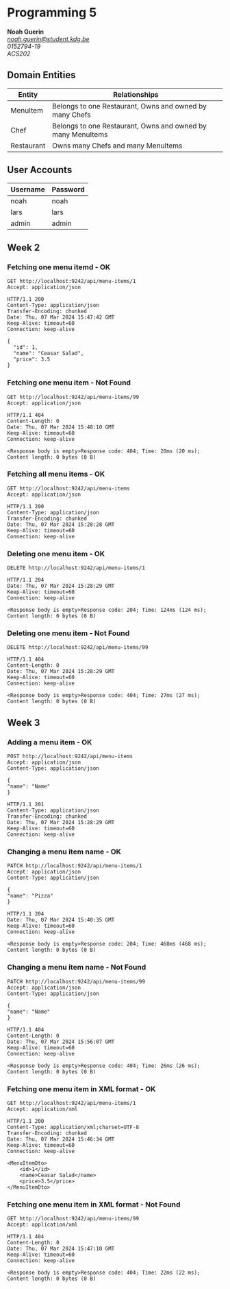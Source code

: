 # Programming 5

**Noah Guerin**  
*noah.guerin@student.kdg.be*  
*0152794-19*  
*ACS202*

## Domain Entities

| Entity     | Relationships                                               |
|------------|-------------------------------------------------------------|
| MenuItem   | Belongs to one Restaurant, Owns and owned by many Chefs     |
| Chef       | Belongs to one Restaurant, Owns and owned by many MenuItems |
| Restaurant | Owns many Chefs and many MenuItems                          |


## User Accounts

| Username | Password |
|----------|----------|
| noah     | noah     |
| lars     | lars     |
| admin    | admin    |

## Week 2

### Fetching one menu itemd - OK

```
GET http://localhost:9242/api/menu-items/1
Accept: application/json
```
```
HTTP/1.1 200 
Content-Type: application/json
Transfer-Encoding: chunked
Date: Thu, 07 Mar 2024 15:47:42 GMT
Keep-Alive: timeout=60
Connection: keep-alive

{
  "id": 1,
  "name": "Ceasar Salad",
  "price": 3.5
}
```

### Fetching one menu item - Not Found

```
GET http://localhost:9242/api/menu-items/99
Accept: application/json
```

```
HTTP/1.1 404 
Content-Length: 0
Date: Thu, 07 Mar 2024 15:48:10 GMT
Keep-Alive: timeout=60
Connection: keep-alive

<Response body is empty>Response code: 404; Time: 20ms (20 ms); Content length: 0 bytes (0 B)
```

### Fetching all menu items - OK

```
GET http://localhost:9242/api/menu-items
Accept: application/json
```

```
HTTP/1.1 200 
Content-Type: application/json
Transfer-Encoding: chunked
Date: Thu, 07 Mar 2024 15:28:28 GMT
Keep-Alive: timeout=60
Connection: keep-alive
```

### Deleting one menu item - OK

```
DELETE http://localhost:9242/api/menu-items/1
```
```
HTTP/1.1 204 
Date: Thu, 07 Mar 2024 15:28:29 GMT
Keep-Alive: timeout=60
Connection: keep-alive

<Response body is empty>Response code: 204; Time: 124ms (124 ms); Content length: 0 bytes (0 B)
```

### Deleting one menu item - Not Found

```
DELETE http://localhost:9242/api/menu-items/99
```

```
HTTP/1.1 404
Content-Length: 0
Date: Thu, 07 Mar 2024 15:28:29 GMT
Keep-Alive: timeout=60
Connection: keep-alive

<Response body is empty>Response code: 404; Time: 27ms (27 ms); Content length: 0 bytes (0 B)
```

## Week 3

### Adding a menu item - OK

```
POST http://localhost:9242/api/menu-items
Accept: application/json
Content-Type: application/json

{
"name": "Name"
}
```

```
HTTP/1.1 201 
Content-Type: application/json
Transfer-Encoding: chunked
Date: Thu, 07 Mar 2024 15:28:29 GMT
Keep-Alive: timeout=60
Connection: keep-alive
```

### Changing a menu item name - OK

```
PATCH http://localhost:9242/api/menu-items/1
Accept: application/json
Content-Type: application/json

{
"name": "Pizza"
}
```

```
HTTP/1.1 204 
Date: Thu, 07 Mar 2024 15:40:35 GMT
Keep-Alive: timeout=60
Connection: keep-alive

<Response body is empty>Response code: 204; Time: 468ms (468 ms); Content length: 0 bytes (0 B)
```


### Changing a menu item name - Not Found

```
PATCH http://localhost:9242/api/menu-items/99
Accept: application/json
Content-Type: application/json

{
"name": "Name"
}
```

```
HTTP/1.1 404
Content-Length: 0
Date: Thu, 07 Mar 2024 15:56:07 GMT
Keep-Alive: timeout=60
Connection: keep-alive

<Response body is empty>Response code: 404; Time: 26ms (26 ms); Content length: 0 bytes (0 B)
```

### Fetching one menu item in XML format - OK

```
GET http://localhost:9242/api/menu-items/1
Accept: application/xml
```

```
HTTP/1.1 200
Content-Type: application/xml;charset=UTF-8
Transfer-Encoding: chunked
Date: Thu, 07 Mar 2024 15:46:34 GMT
Keep-Alive: timeout=60
Connection: keep-alive

<MenuItemDto>
    <id>1</id>
    <name>Ceasar Salad</name>
    <price>3.5</price>
</MenuItemDto>
```

### Fetching one menu item in XML format - Not Found

```
GET http://localhost:9242/api/menu-items/99
Accept: application/xml
```

```
HTTP/1.1 404
Content-Length: 0
Date: Thu, 07 Mar 2024 15:47:10 GMT
Keep-Alive: timeout=60
Connection: keep-alive

<Response body is empty>Response code: 404; Time: 22ms (22 ms); Content length: 0 bytes (0 B)
```
